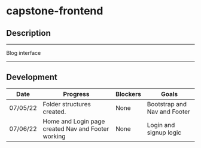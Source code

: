 # capstone-frontend


## Description
***
Blog interface

***

## Development

Date | Progress | Blockers | Goals |
----- | ----- | -----| ----- |
07/05/22 | Folder structures created. | None | Bootstrap and Nav and Footer |
07/06/22 | Home and Login page created Nav and Footer working | None | Login and signup logic|